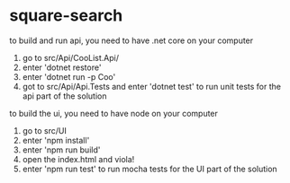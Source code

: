 # square-search

to build and run api, you need to have .net core on your computer
1) go to src/Api/CooList.Api/
2) enter 'dotnet restore'
2) enter 'dotnet run -p Coo'
3) got to src/Api/Api.Tests and enter 'dotnet test' to run unit tests for the api part of the solution

to build the ui, you need to have node on your computer
1) go to src/UI
2) enter 'npm install'
3) enter 'npm run build'
4) open the index.html and viola!
5) enter 'npm run test' to run mocha tests for the UI part of the solution
